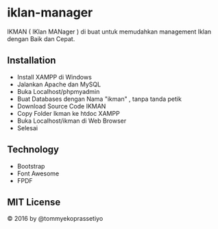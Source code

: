 # iklan-manager

IKMAN ( IKlan MANager ) di buat untuk memudahkan management Iklan dengan Baik dan Cepat.

## Installation

- Install XAMPP di Windows
- Jalankan Apache dan MySQL
- Buka Localhost/phpmyadmin
- Buat Databases dengan Nama "ikman" , tanpa tanda petik
- Download Source Code IKMAN
- Copy Folder Ikman ke htdoc XAMPP
- Buka Localhost/ikman di Web Browser
- Selesai 

## Technology

- Bootstrap
- Font Awesome
- FPDF

## MIT License

© 2016 by @tommyekoprassetiyo
